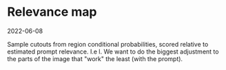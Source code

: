 # Relevance map

2022-06-08

Sample cutouts from region conditional probabilities, scored relative to estimated prompt relevance. I.e l. We want to do the biggest adjustment to the parts of the image that "work" the least (with the prompt).
